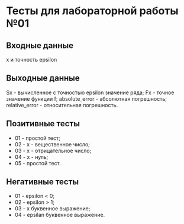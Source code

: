 ﻿# Тесты для лабораторной работы №01

## Входные данные
x и точность epsilon

## Выходные данные
Sx - вычисленное с точностью epsilon значение ряда;
Fx - точное значение функции f;
absolute_error - абсолютная погрешность;
relative_error - относительная погрешность.

## Позитивные тесты
 - 01 - простой тест;
 - 02 - х - вещественное число;
 - 03 - х - отрицательное число;
 - 04 - х - нуль;
 - 05 - простой тест.

## Негативные тесты
 - 01 - epsilon < 0;
 - 02 - epsilon > 1;
 - 03 - x буквенное выражение;
 - 04 - epsilan буквенное выражение.